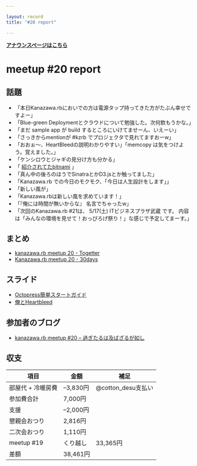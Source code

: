 ```yaml
---

layout: record
title: "#20 report"

---
```


<p> <a href="./"><strong>アナウンスページはこちら</strong></a></p>

meetup #20 report
==================

話題
----

-   「本日Kanazawa.rbにおいでの方は電源タップ持ってきた方がたぶん幸せですよー」
-   「Blue-green
    Deploymentとクラウドについて勉強した。次何飲もうかな。」
-   「まだ sample app が build するところにいけてませーん、いえーい」
-   「さっきからmentionが #kzrb でプロジェクタで見れてますおーw」
-   「おおぉ〜、HeartBleedの説明わかりやすい」「memcopy は気をつけよう。覚えました。」
-   「ケンシロウとジャギの見分け方も分かる」
-   「 [紹介されてたbitnami](https://t.co/lCRYFUvzoE) 」
-   「真ん中の後ろのほうでSinatraとかD3.jsとか触ってました」
-   「Kanazawa.rb での今日のモクモク、「今日は人生設計をします」」
-   「新しい風が」
-   「Kanazawa.rbは新しい風を求めています！」
-   「『俺には時間が無いからな』 名言でちゃったw」
-   「次回のKanazawa.rb #21は、 5/17(土) ITビジネスプラザ武蔵 です。
    内容は「みんなの環境を見せて！おっぴろげ祭り！」な感じで予定してまーす。」

まとめ
------

-   [kanazawa.rb meetup 20 - Togetter](http://togetter.com/li/657193)
-   [Kanazawa.rb meetup 20 - 30days](http://30d.jp/kzrb/10)

スライド
--------

-   [Octopress簡単スタートガイド](http://t.co/TXJDKWPGqk)
-   [俺とHeartbleed](http://t.co/42bHo7vTwA)

参加者のブログ
--------------

-   [kanazawa.rb meetup #20 –
    過ぎたるは及ばざるが如し](http://cotton-desu.hatenablog.com/entry/2014/04/21/223245)

収支
----

 | 項目 | 金額 | 補足
 | ---------------------- | ---------- | ---------------------
 | 部屋代 + 冷暖房費 | –3,830円 | @cotton\_desu支払い
 | 参加費合計 | 7,000円 | 
 | 支援 | –2,000円 | 
 | 懇親会おつり | 2,816円 | 
 | 二次会おつり | 1,110円 | 
 | meetup #19 | くり越し | 33,365円 | 
 | 差額 | 38,461円 | 


